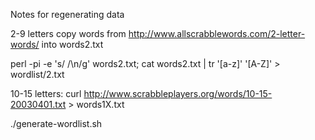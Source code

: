 Notes for regenerating data

2-9 letters
  copy words from http://www.allscrabblewords.com/2-letter-words/ into  words2.txt

  perl -pi -e 's/ /\n/g' words2.txt; cat words2.txt | tr '[a-z]' '[A-Z]' > wordlist/2.txt

10-15 letters:
  curl http://www.scrabbleplayers.org/words/10-15-20030401.txt > words1X.txt

  ./generate-wordlist.sh

